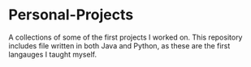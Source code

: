 # Personal-Projects
A collections of some of the first projects I worked on.
This repository includes file written in both Java and Python, as these are the first langauges I taught myself.
